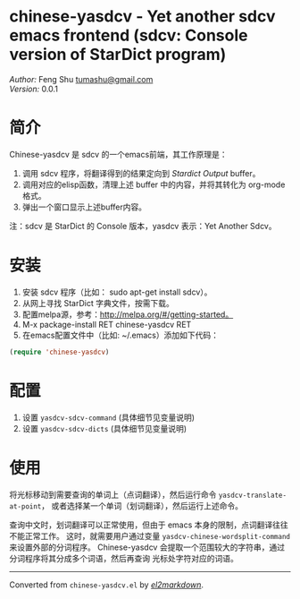 # chinese-yasdcv - Yet another sdcv emacs frontend (sdcv: Console version of StarDict program)

*Author:* Feng Shu <tumashu@gmail.com><br>
*Version:* 0.0.1<br>

# 简介 #
Chinese-yasdcv 是 sdcv 的一个emacs前端，其工作原理是：

1. 调用 sdcv 程序，将翻译得到的结果定向到 *Stardict Output* buffer。
2. 调用对应的elisp函数，清理上述 buffer 中的内容，并将其转化为 org-mode 格式。
3. 弹出一个窗口显示上述buffer内容。

注：sdcv 是 StarDict 的 Console 版本，yasdcv 表示：Yet Another Sdcv。

# 安装 #
1. 安装 sdcv 程序（比如： sudo apt-get install sdcv）。
2. 从网上寻找 StarDict 字典文件，按需下载。
3. 配置melpa源，参考：http://melpa.org/#/getting-started。
4. M-x package-install RET chinese-yasdcv RET
5. 在emacs配置文件中（比如: ~/.emacs）添加如下代码：

```lisp
(require 'chinese-yasdcv)
```
# 配置 #

1. 设置 `yasdcv-sdcv-command` (具体细节见变量说明)
2. 设置 `yasdcv-sdcv-dicts`   (具体细节见变量说明)

# 使用 #

将光标移动到需要查询的单词上（点词翻译），然后运行命令 `yasdcv-translate-at-point`，
或者选择某一个单词（划词翻译），然后运行上述命令。

查询中文时，划词翻译可以正常使用，但由于 emacs 本身的限制，点词翻译往往不能正常工作。
这时，就需要用户通过变量 `yasdcv-chinese-wordsplit-command` 来设置外部的分词程序。
Chinese-yasdcv 会提取一个范围较大的字符串，通过分词程序将其分成多个词语，然后再查询
光标处字符对应的词语。


---
Converted from `chinese-yasdcv.el` by [*el2markdown*](https://github.com/Lindydancer/el2markdown).
